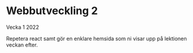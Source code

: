 # Webbutveckling 2

Vecka 1 2022

Repetera react samt gör en enklare hemsida som ni visar upp på lektionen veckan efter.
